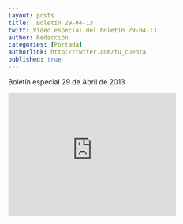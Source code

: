 ```yaml
---
layout: posts 
title:  Boletín 29-04-13
twitt: Video especial del boletin 29-04-13 
author: Redacción 
categories: [Portada] 
authorlink: http://twtter.com/tu_cuenta 
published: true
---
```


Boletín especial 29 de Abril de 2013

<iframe width="340" height="250" src="http://www.youtube.com/embed/t_km5AFKuAk" frameborder="0" allowfullscreen></iframe>